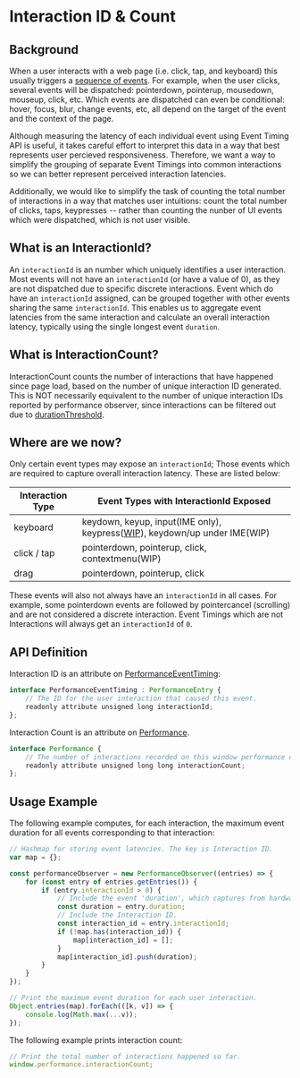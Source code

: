 # Interaction ID & Count

## Background

When a user interacts with a web page (i.e. click, tap, and keyboard) this usually triggers a [sequence of events](https://www.w3.org/TR/uievents/). For example, when the user clicks, several events will be dispatched: pointerdown, pointerup, mousedown, mouseup, click, etc.  Which events are dispatched can even be conditional: hover, focus, blur, change events, etc, all depend on the target of the event and the context of the page.

Although measuring the latency of each individual event using Event Timing API is useful, it takes careful effort to interpret this data in a way that best represents user percieved responsiveness.  Therefore, we want a way to simplify the grouping of separate Event Timings into common interactions so we can better represent perceived interaction latencies.

Additionally, we would like to simplify the task of counting the total number of interactions in a way that matches user intuitions: count the total number of clicks, taps, keypresses -- rather than counting the nunber of UI events which were dispatched, which is not user visible.

## What is an InteractionId?

An `interactionId` is an number which uniquely identifies a user interaction.  Most events will not have an `interactionId` (or have a value of 0), as they are not dispatched due to specific discrete interactions. Event which do have an `interactionId` assigned, can be grouped together with other events sharing the same `interactionId`. This enables us to aggregate event latencies from the same interaction and calculate an overall interaction latency, typically using the single longest event `duration`.

## What is InteractionCount?

InteractionCount counts the number of interactions that have happened since page load, based on the number of unique interaction ID generated. This is NOT necessarily equivalent to the number of unique interaction IDs reported by performance observer, since interactions can be filtered out due to [durationThreshold](https://w3c.github.io/event-timing/#dom-performanceobserverinit-durationthreshold).

## Where are we now?

Only certain event types may expose an `interactionId`; Those events which are required to capture overall interaction latency.  These are listed below:

| Interaction Type | Event Types with InteractionId Exposed                                                                                           |
| ----------- | ------------------------------------------------------------------------------------------------ |
| keyboard    | keydown, keyup, input(IME only), keypress([WIP](https://github.com/w3c/event-timing/issues/134)), keydown/up under IME(WIP) |
| click / tap | pointerdown, pointerup, click, contextmenu(WIP)                                                                    |
| drag        | pointerdown, pointerup, click                                                                    |

These events will also not always have an `interactionId` in all cases.  For example, some pointerdown events are followed by pointercancel (scrolling) and are not considered a discrete interaction.  Event Timings which are not Interactions will always get an `interactionId` of `0`.

## API Definition

Interaction ID is an attribute on [PerformanceEventTiming](https://wicg.github.io/event-timing/#sec-performance-event-timing):

```js
interface PerformanceEventTiming : PerformanceEntry {
    // The ID for the user interaction that caused this event.
    readonly attribute unsigned long interactionId;
};
```

Interaction Count is an attribute on [Performance](https://w3c.github.io/event-timing/#sec-extensions).
```js
interface Performance {
    // The number of interactions recorded on this window performance object.
    readonly attribute unsigned long long interactionCount;
};
```

## Usage Example

The following example computes, for each interaction, the maximum event duration for all events corresponding to that interaction:

```js
// Hashmap for storing event latencies. The key is Interaction ID.
var map = {};

const performanceObserver = new PerformanceObserver((entries) => {
    for (const entry of entries.getEntries()) {
        if (entry.interactionId > 0) {
            // Include the event 'duration', which captures from hardware timestamp to next paint after handlers run.
            const duration = entry.duration;
            // Include the Interaction ID.
            const interaction_id = entry.interactionId;
            if (!map.has(interaction_id)) {
                map[interaction_id] = [];
            }
            map[interaction_id].push(duration);
        }
    }
});

// Print the maximum event duration for each user interaction.
Object.entries(map).forEach(([k, v]) => {
    console.log(Math.max(...v));
});
```

The following example prints interaction count:

```js
// Print the total number of interactions happened so far.
window.performance.interactionCount;
```
